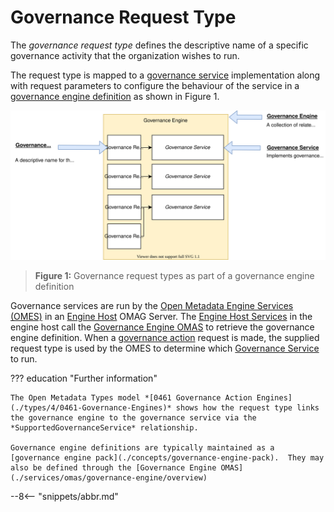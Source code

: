 <!-- SPDX-License-Identifier: CC-BY-4.0 -->
<!-- Copyright Contributors to the ODPi Egeria project. -->


# Governance Request Type

The *governance request type* defines the descriptive name of a specific governance activity that the organization wishes to run.

The request type is mapped to a [governance service](./concepts/governance-service) implementation along with request parameters to configure the behaviour of the service in a [governance engine definition](./concepts/governance-engine) as shown in Figure 1.

![Figure 1](./guides/developer/open-metadata-archives/governance-engine-definition.svg)
> **Figure 1:** Governance request types as part of a governance engine definition

Governance services are run by the [Open Metadata Engine Services (OMES)](./services/omes) in an [Engine Host](./concepts/engine-host) OMAG Server.  The [Engine Host Services](./services/engine-host-services) in the engine host call the [Governance Engine OMAS](./services/omas/governance-engine/overview) to retrieve the governance engine definition.  When a [governance action](./concepts/governance-action) request is made, the supplied request type is used by the OMES to determine which [Governance Service](./concepts/governance-service) to run.


??? education "Further information"

    The Open Metadata Types model *[0461 Governance Action Engines](./types/4/0461-Governance-Engines)* shows how the request type links the governance engine to the governance service via the *SupportedGovernanceService* relationship.
    
    Governance engine definitions are typically maintained as a [governance engine pack](./concepts/governance-engine-pack).  They may also be defined through the [Governance Engine OMAS](./services/omas/governance-engine/overview)


--8<-- "snippets/abbr.md"